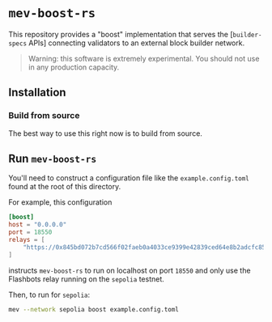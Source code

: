 # `mev-boost-rs`

This repository provides a "boost" implementation that serves the [`builder-specs` APIs]
connecting validators to an external block builder network.

> Warning: this software is extremely experimental. You should not use in any production capacity.

## Installation

### Build from source

The best way to use this right now is to build from source.

## Run `mev-boost-rs`

You'll need to construct a configuration file like the `example.config.toml` found
at the root of this directory.

For example, this configuration

```toml
[boost]
host = "0.0.0.0"
port = 18550
relays = [
    "https://0x845bd072b7cd566f02faeb0a4033ce9399e42839ced64e8b2adcfc859ed1e8e1a5a293336a49feac6d9a5edb779be53a@boost-relay-sepolia.flashbots.net",
]
```

instructs `mev-boost-rs` to run on localhost on port `18550` and only use the Flashbots relay running on the `sepolia` testnet.

Then, to run for `sepolia`:
```bash
mev --network sepolia boost example.config.toml
```
